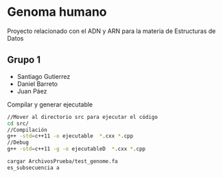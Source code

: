 # Genoma humano
Proyecto relacionado con el ADN y ARN para la materia de Estructuras de Datos
## Grupo 1
- Santiago Gutierrez
- Daniel Barreto
- Juan Páez

Compilar y generar ejecutable 
```sh
//Mover al directorio src para ejecutar el código
cd src/
//Compilación
g++ -std=c++11 -o ejecutable  *.cxx *.cpp
//Debug
g++ -std=c++11 -g -o ejecutableD  *.cxx *.cpp

cargar ArchivosPrueba/test_genome.fa
es_subsecuencia a
```

